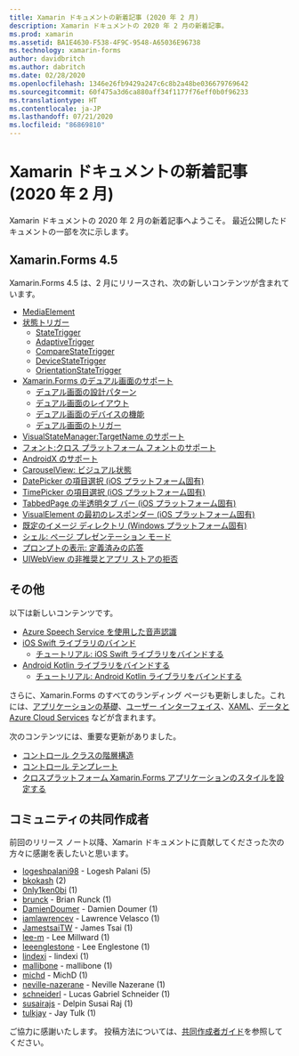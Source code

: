 ```yaml
---
title: Xamarin ドキュメントの新着記事 (2020 年 2 月)
description: Xamarin ドキュメントの 2020 年 2 月の新着記事。
ms.prod: xamarin
ms.assetid: BA1E4630-F538-4F9C-9548-A65036E96738
ms.technology: xamarin-forms
author: davidbritch
ms.author: dabritch
ms.date: 02/28/2020
ms.openlocfilehash: 1346e26fb9429a247c6c8b2a48be036679769642
ms.sourcegitcommit: 60f475a3d6ca880aff34f1177f76eff0b0f96233
ms.translationtype: HT
ms.contentlocale: ja-JP
ms.lasthandoff: 07/21/2020
ms.locfileid: "86869810"
---
```

# <a name="xamarin-docs-whats-new-february-2020"></a>Xamarin ドキュメントの新着記事 (2020 年 2 月)

Xamarin ドキュメントの 2020 年 2 月の新着記事へようこそ。 最近公開したドキュメントの一部を次に示します。

## <a name="xamarinforms-45"></a>Xamarin.Forms 4.5

Xamarin.Forms 4.5 は、2 月にリリースされ、次の新しいコンテンツが含まれています。

- [MediaElement](~/xamarin-forms/user-interface/mediaelement.md)
- [状態トリガー](~/xamarin-forms/app-fundamentals/triggers.md#state-triggers)
  - [StateTrigger](~/xamarin-forms/app-fundamentals/triggers.md#state-trigger)
  - [AdaptiveTrigger](~/xamarin-forms/app-fundamentals/triggers.md#adaptive-trigger)
  - [CompareStateTrigger](~/xamarin-forms/app-fundamentals/triggers.md#compare-state-trigger)
  - [DeviceStateTrigger](~/xamarin-forms/app-fundamentals/triggers.md#device-state-trigger)
  - [OrientationStateTrigger](~/xamarin-forms/app-fundamentals/triggers.md#orientation-state-trigger)
- [Xamarin.Forms のデュアル画面のサポート](~/xamarin-forms/app-fundamentals/dual-screen/index.md)
  - [デュアル画面の設計パターン](~/xamarin-forms/app-fundamentals/dual-screen/design-patterns.md)
  - [デュアル画面のレイアウト](~/xamarin-forms/app-fundamentals/dual-screen/twopaneview.md)
  - [デュアル画面のデバイスの機能](~/xamarin-forms/app-fundamentals/dual-screen/dual-screen-info.md)
  - [デュアル画面のトリガー](~/xamarin-forms/app-fundamentals/dual-screen/triggers.md)  
- [VisualStateManager:TargetName のサポート](~/xamarin-forms/user-interface/visual-state-manager.md#set-state-on-multiple-elements)
- [フォント:クロス プラットフォーム フォントのサポート](~/xamarin-forms/user-interface/text/fonts.md#use-a-custom-font)
- [AndroidX のサポート](~/xamarin-forms/platform/android/androidx-migration.md)
- [CarouselView: ビジュアル状態](~/xamarin-forms/user-interface/carouselview/interaction.md#define-visual-states)
- [DatePicker の項目選択 (iOS プラットフォーム固有)](~/xamarin-forms/platform/ios/datepicker-selection.md)
- [TimePicker の項目選択 (iOS プラットフォーム固有)](~/xamarin-forms/platform/ios/timepicker-selection.md)
- [TabbedPage の半透明タブ バー (iOS プラットフォーム固有)](~/xamarin-forms/platform/ios/tabbedpage-translucent-tabbar.md)
- [VisualElement の最初のレスポンダー (iOS プラットフォーム固有)](~/xamarin-forms/platform/ios/visualelement-first-responder.md)
- [既定のイメージ ディレクトリ (Windows プラットフォーム固有)](~/xamarin-forms/platform/windows/default-image-directory.md)
- [シェル: ページ プレゼンテーション モード](~/xamarin-forms/app-fundamentals/shell/configuration.md#set-page-presentation-mode)
- [プロンプトの表示: 定義済みの応答](~/xamarin-forms/user-interface/pop-ups.md#display-a-prompt)
- [UIWebView の非推奨とアプリ ストアの拒否](~/xamarin-forms/user-interface/webview.md#uiwebview-deprecation-and-app-store-rejection-itms-90809)

## <a name="other"></a>その他

以下は新しいコンテンツです。

- [Azure Speech Service を使用した音声認識](~/xamarin-forms/data-cloud/azure-cognitive-services/speech-recognition.md)
- [iOS Swift ライブラリのバインド](~/ios/platform/binding-swift/index.md)
  - [チュートリアル: iOS Swift ライブラリをバインドする](~/ios/platform/binding-swift/walkthrough.md)
- [Android Kotlin ライブラリをバインドする](~/android/platform/binding-kotlin-library/index.md)
  - [チュートリアル: Android Kotlin ライブラリをバインドする](~/android/platform/binding-kotlin-library/walkthrough.md)

さらに、Xamarin.Forms のすべてのランディング ページも更新しました。これには、[アプリケーションの基礎](~/xamarin-forms/app-fundamentals/index.yml)、[ユーザー インターフェイス](~/xamarin-forms/user-interface/index.yml)、[XAML](~/xamarin-forms/xaml/index.yml)、[データと Azure Cloud Services](~/xamarin-forms/data-cloud/index.yml) などが含まれます。

次のコンテンツには、重要な更新がありました。

- [コントロール クラスの階層構造](~/xamarin-forms/internals/class-hierarchy.md)
- [コントロール テンプレート](~/xamarin-forms/app-fundamentals/templates/control-template.md)
- [クロスプラットフォーム Xamarin.Forms アプリケーションのスタイルを設定する](~/get-started/quickstarts/styling.md)

## <a name="community-contributors"></a>コミュニティの共同作成者

前回のリリース ノート以降、Xamarin ドキュメントに貢献してくださった次の方々に感謝を表したいと思います。

- [logeshpalani98](https://github.com/logeshpalani98) - Logesh Palani (5)
- [bkokash](https://github.com/bkokash) (2)
- [0nly1ken0bi](https://github.com/0nly1ken0bi) (1)
- [brunck](https://github.com/brunck) - Brian Runck (1)
- [DamienDoumer](https://github.com/DamienDoumer) - Damien Doumer (1)
- [iamlawrencev](https://github.com/iamlawrencev) - Lawrence Velasco (1)
- [JamestsaiTW](https://github.com/JamestsaiTW) - James Tsai (1)
- [lee-m](https://github.com/lee-m) - Lee Millward (1)
- [leeenglestone](https://github.com/leeenglestone) - Lee Englestone (1)
- [lindexi](https://github.com/lindexi) - lindexi (1)
- [mallibone](https://github.com/mallibone) - mallibone (1)
- [michd](https://github.com/michd) - MichD (1)
- [neville-nazerane](https://github.com/neville-nazerane) - Neville Nazerane (1)
- [schneiderl](https://github.com/schneiderl) - Lucas Gabriel Schneider (1)
- [susairajs](https://github.com/susairajs) - Delpin Susai Raj (1)
- [tulkjay](https://github.com/tulkjay) - Jay Tulk (1)

ご協力に感謝いたします。 投稿方法については、[共同作成者ガイド](https://github.com/MicrosoftDocs/xamarin-docs/blob/live/CONTRIBUTING.md)を参照してください。
